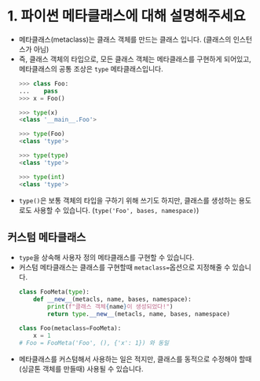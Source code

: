 # 1. 파이썬 메타클래스에 대해 설명해주세요

- 메타클래스(metaclass)는 클래스 객체를 만드는 클래스 입니다. (클래스의 인스턴스가 아님)
- 즉, 클래스 객체의 타입으로, 모든 클래스 객체는 메타클래스를 구현하게 되어있고, 메타클래스의 공통 조상은 `type` 메타클래스입니다.
    ```python
    >>> class Foo:
    ...    pass
    >>> x = Foo()

    >>> type(x)
    <class '__main__.Foo'>

    >>> type(Foo)
    <class 'type'>

    >>> type(type)
    <class 'type'>

    >>> type(int)
    <class 'type'>
    ```
- `type()`은 보통 객체의 타입을 구하기 위해 쓰기도 하지만, 클래스를 생성하는 용도로도 사용할 수 있습니다. (`type('Foo', bases, namespace)`)

## 커스텀 메타클래스

- `type`을 상속해 사용자 정의 메타클래스를 구현할 수 있습니다.
- 커스텀 메타클래스는 클래스를 구현할때 `metaclass=`옵션으로 지정해줄 수 있습니다.
    ```python
    class FooMeta(type):
        def __new__(metacls, name, bases, namespace):
            print(f"클래스 객체{name}이 생성되었다!")
            return type.__new__(metacls, name, bases, namespace)

    class Foo(metaclass=FooMeta):
        x = 1
    # Foo = FooMeta('Foo', (), {'x': 1}) 와 동일
    ```
- 메타클래스를 커스텀해서 사용하는 일은 적지만, 클래스를 동적으로 수정해야 할때 (싱글톤 객체를 만들때) 사용될 수 있습니다.